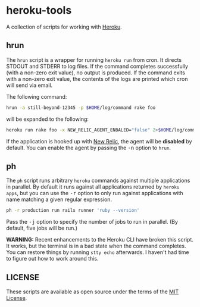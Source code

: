 # heroku-tools

A collection of scripts for working with [Heroku](https://heroku.com).

## hrun

The `hrun` script is a wrapper for running `heroku run` from cron. It directs
STDOUT and STDERR to log files. If the command completes successfully (with a
non-zero exit value), no output is produced. If the command exits with a
non-zero exit value, the contents of the logs are printed which cron will send
via email.

The following command:

```bash
hrun -a still-beyond-12345 -p $HOME/log/command rake foo
```

will be expanded to the following:

```bash
heroku run rake foo -x NEW_RELIC_AGENT_ENBALED="false" 2>$HOME/log/command.err >$HOME/log/command.log
```

If the application is hooked up with [New Relic](http://newrelic.com), the
agent will be **disabled** by default. You can enable the agent by passing the
<kbd>-n</kbd> option to `hrun`.

## ph

The `ph` script runs arbitrary `heroku` commands against multiple applications
in parallel. By default it runs against all applications returned by
`heroku apps`, but you can use the <kbd>-r</kbd> option to only run against
applications with name matching a given regular expression.

```bash
ph -r production run rails runner 'ruby --version'
```

Pass the <kbd>-j</kbd> option to specify the number of jobs to run in parallel.
(By default, five jobs will be run.)

**WARNING:** Recent enhancements to the Heroku CLI have broken this script. It
works, but the terminal is in a bad state when the command completes. You can
restore things by running `stty echo` afterwards. I haven't had time to figure
out how to work around this.

## LICENSE

These scripts are available as open source under the terms of the
[MIT License](http://opensource.org/licenses/MIT).
